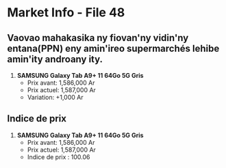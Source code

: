 # Market Info - File 48

## Vaovao mahakasika ny fiovan'ny vidin'ny entana(PPN) eny amin'ireo supermarchés lehibe amin'ity androany ity.

1. **SAMSUNG Galaxy Tab A9+ 11 64Go 5G Gris**
   - Prix avant: 1,586,000 Ar
   - Prix actuel: 1,587,000 Ar
   - Variation: +1,000 Ar



## Indice de prix

1. **SAMSUNG Galaxy Tab A9+ 11 64Go 5G Gris**
   - Prix avant: 1,586,000 Ar
   - Prix actuel: 1,587,000 Ar
   - Indice de prix : 100.06

